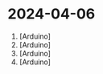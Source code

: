 # 2024-04-06

1. [](https://github.comundefined "Extreme Electronics Learning Laboratory") [Arduino]
2. [](https://github.comundefined "Life on a 8x8 matrix using the Maxim MAX7219 driver") [Arduino]
3. [](https://github.comundefined "Example file to blink the LED on an Arduino") [Arduino]
4. [](https://github.comundefined "Amo + Arduino = Arduimo") [Arduino]
